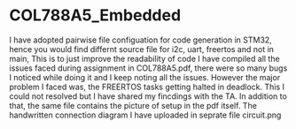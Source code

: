 # COL788A5_Embedded

I have adopted pairwise file configuation for code generation in STM32, hence you would find differnt source file for i2c, uart, freertos and not in main, This is to just improve the readability of code
I have compiled all the issues faced during assignment in COL788A5.pdf, there were so many bugs I noticed while doing it and I keep noting all the issues. 
However the major problem I faced was, the FREERTOS tasks getting halted in deadlock. This I could not resolved but I have shared my fincdings with the TA. 
In addition to that, the same file contains the picture of setup in the pdf itself. The handwritten connection diagram I have uploaded in seprate file circuit.png
